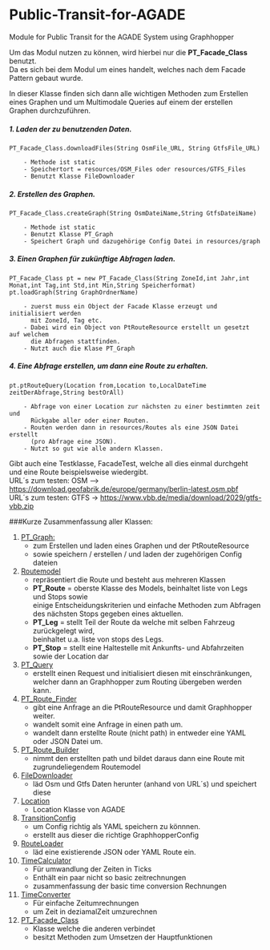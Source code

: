 # Public-Transit-for-AGADE
Module for Public Transit for the AGADE System using Graphhopper

Um das Modul nutzen zu können, wird hierbei nur die **PT_Facade_Class** benutzt.<br>
Da es sich bei dem Modul
um eines handelt, welches nach dem Facade Pattern gebaut
wurde. <br>

In dieser Klasse finden sich dann alle wichtigen Methoden zum Erstellen
eines Graphen und um Multimodale Queries auf einem der erstellen Graphen 
durchzuführen. <br>

##### 1. Laden der zu benutzenden Daten.
    PT_Facade_Class.downloadFiles(String OsmFile_URL, String GtfsFile_URL)
    
        - Methode ist static
        - Speichertort = resources/OSM_Files oder resources/GTFS_Files
        - Benutzt Klasse FileDownloader
    
##### 2. Erstellen des Graphen.
    PT_Facade_Class.createGraph(String OsmDateiName,String GtfsDateiName)
    
        - Methode ist static
        - Benutzt Klasse PT_Graph
        - Speichert Graph und dazugehörige Config Datei in resources/graph
    
##### 3. Einen Graphen für zukünftige Abfragen laden.
    PT_Facade_Class pt = new PT_Facade_Class(String ZoneId,int Jahr,int Monat,int Tag,int Std,int Min,String Speicherformat)
    pt.loadGraph(String GraphOrdnerName)
    
        - zuerst muss ein Object der Facade Klasse erzeugt und initialisiert werden 
          mit ZoneId, Tag etc.
        - Dabei wird ein Object von PtRouteResource erstellt un gesetzt auf welchem
          die Abfragen stattfinden.
        - Nutzt auch die Klase PT_Graph
        
##### 4. Eine Abfrage erstellen, um dann eine Route zu erhalten.
    pt.ptRouteQuery(Location from,Location to,LocalDateTime zeitDerAbfrage,String bestOrAll)
    
        - Abfrage von einer Location zur nächsten zu einer bestimmten zeit und 
          Rückgabe aller oder einer Routen.
        - Routen werden dann in resources/Routes als eine JSON Datei erstellt 
          (pro Abfrage eine JSON).
        - Nutzt so gut wie alle andern Klassen.
        
Gibt auch eine Testklasse, FacadeTest, welche all dies einmal durchgeht und eine Route beispielsweise wiedergibt.<br>
URL´s zum testen:   OSM --> https://download.geofabrik.de/europe/germany/berlin-latest.osm.pbf <br>
URL´s zum testen:   GTFS -> https://www.vbb.de/media/download/2029/gtfs-vbb.zip
 
      
###Kurze Zusammenfassung aller Klassen: 

1. <ins>PT_Graph:</ins>
    * zum Erstellen und laden eines Graphen und der PtRouteResource
    * sowie speichern / erstellen / und laden der zugehörigen Config dateien
2. <ins>Routemodel</ins>
    * repräsentiert die Route und besteht aus mehreren Klassen
    * **PT_Route** = oberste Klasse des Models, beinhaltet liste von Legs und Stops sowie <br>
    einige Entscheidungskriterien und einfache Methoden zum Abfragen des nächsten Stops gegeben eines aktuellen.
    * **PT_Leg** = stellt Teil der Route da welche mit selben Fahrzeug zurückgelegt wird, <br>
    beinhaltet u.a. liste von stops des Legs.
    * **PT_Stop** = stellt eine Haltestelle mit Ankunfts- und Abfahrzeiten sowie der Location dar
3. <ins>PT_Query</ins>
    * erstellt einen Request und initialisiert diesen mit einschränkungen,<br>
    welcher dann an Graphhopper zum Routing übergeben werden kann.
4. <ins>PT_Route_Finder</ins>
    * gibt eine Anfrage an die PtRouteResource und damit Graphhopper weiter.
    * wandelt somit eine Anfrage in einen path um.
    * wandelt dann erstellte Route (nicht path) in entweder eine YAML oder JSON Datei um.
5. <ins>PT_Route_Builder</ins>
    * nimmt den erstellten path und bildet daraus dann eine Route mit 
      zugrundeliegendem Routemodel
6. <ins>FileDownloader</ins>
    * läd Osm und Gtfs Daten herunter (anhand von URL´s) und speichert diese
7. <ins>Location</ins>
    * Location Klasse von AGADE
8. <ins>TransitionConfig</ins>
    * um Config richtig als YAML speichern zu könnnen.
    * erstellt aus dieser die richtige GraphhopperConfig
9. <ins>RouteLoader</ins>
    * läd eine existierende JSON oder YAML Route ein.
10. <ins>TimeCalculator</ins>
    * Für umwandlung der Zeiten in Ticks
    * Enthält ein paar nicht so basic zeitrechnungen
    * zusammenfassung der basic time conversion Rechnungen
11. <ins>TimeConverter</ins>
    * Für einfache Zeitumrechnungen
    * um Zeit in deziamalZeit umzurechnen
12. <ins>PT_Facade_Class</ins>
    * Klasse welche die anderen verbindet 
    * besitzt Methoden zum Umsetzen der Hauptfunktionen
